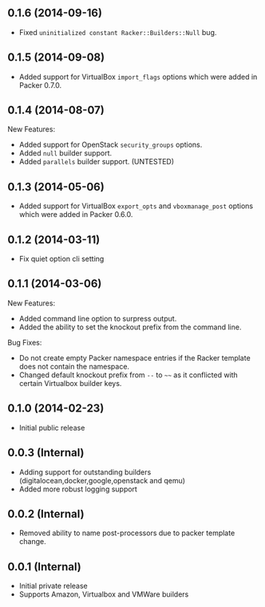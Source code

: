 ## 0.1.6 (2014-09-16)

* Fixed `uninitialized constant Racker::Builders::Null` bug.

## 0.1.5 (2014-09-08)

* Added support for VirtualBox `import_flags` options which were added in Packer 0.7.0.

## 0.1.4 (2014-08-07)

New Features:
* Added support for OpenStack `security_groups` options.
* Added `null` builder support.
* Added `parallels` builder support.  (UNTESTED)

## 0.1.3 (2014-05-06)

* Added support for VirtualBox `export_opts` and `vboxmanage_post` options which were added in Packer 0.6.0.

## 0.1.2 (2014-03-11)

* Fix quiet option cli setting

## 0.1.1 (2014-03-06)

New Features:
* Added command line option to surpress output.
* Added the ability to set the knockout prefix from the command line.

Bug Fixes:
* Do not create empty Packer namespace entries if the Racker template does not contain the namespace.
* Changed default knockout prefix from `--` to `~~` as it conflicted with certain Virtualbox builder keys.

## 0.1.0 (2014-02-23)

* Initial public release

## 0.0.3 (Internal)

* Adding support for outstanding builders (digitalocean,docker,google,openstack and qemu)
* Added more robust logging support

## 0.0.2 (Internal)

* Removed ability to name post-processors due to packer template change.

## 0.0.1 (Internal)

* Initial private release
* Supports Amazon, Virtualbox and VMWare builders